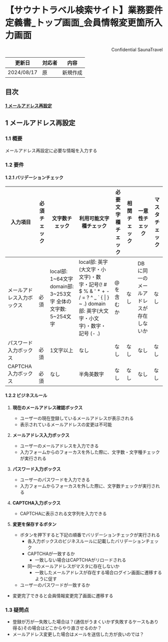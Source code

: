 # 【サウナトラベル検索サイト】業務要件定義書\_トップ画面\_会員情報変更箇所入力画面

<div style="text-align: right;">
Confidential SaunaTravel
</div>

|更新日|対応者|内容|
|-|-|-|
| 2024/08/17 | 原 | 新規作成 |


## 目次
#### [1 メールアドレス再設定](#anchor1)

<a id="anchor1"></a>

## 1 メールアドレス再設定

### 1.1 概要

メールアドレス再設定に必要な情報を入力する

### 1.2 要件

#### 1.2.1 バリデーションチェック

| 入力項目 | 必須チェック                   | 文字数チェック   | 利用可能文字種チェック| 必要文字種チェック | 相関チェック | 一意性チェック | マスタチェック |
| ------ | ------------------------------ | --------------- | ------- | ------- | ------- | ------- | ------- |
| メールアドレス入力ボックス  | 　必須   |  local部: 1~64文字 domain部: 3~253文字 全体の文字数: 5~254文字   | local部: 英字(大文字・小文字)・数字・記号(! # $ % & ' * + - / = ? ^ _ ` { \| } ~ .) domain部: 英字(大文字・小文字)・数字・記号 (- .)| @を含むか  | なし | DBに同一のメールアドレスが存在しないか | なし  |
| パスワード入力ボックス  | 　必須   | 1文字以上  | なし | なし | なし| なし | なし  |
| CAPTCHA入力ボックス  | 　必須   | なし  | 半角英数字 | なし | なし| なし | なし  |


#### 1.2.2 ビジネスルール

1. **現在のメールアドレス確認ボックス**
   - ユーザーの現在登録しているメールアドレスが表示される
   - 表示されているメールアドレスの変更は不可能

2. **メールアドレス入力ボックス**
   - ユーザーのメールアドレスを入力できる
   - 入力フォームからのフォーカスを外した際に、文字数・文字種チェックが実行される
   
3. **パスワード入力ボックス**
   - ユーザーのパスワードを入力できる
   - 入力フォームからフォーカスを外した際に、文字数チェックが実行される

4. **CAPTCHA入力ボックス**
   - CAPTCHAに表示される文字列を入力できる

5. **変更を保存するボタン**
   - ボタンを押下すると下記の順番でバリデーションチェックが実行される
     - 各入力ボックスのビジネスルールに記載したバリデーションチェック
     - CAPTCHAが一致するか
       - 一致しない場合はCAPTCHAがリロードされる
     - 同一のメールアドレスがマスタに存在しないか
       - 一致したメールアドレスが存在する場合ログイン画面に遷移するように促す
    - ユーザーのパスワードが一致するか
  - 変更完了できると会員情報変更完了画面に遷移する

 ### 1.3 疑問点

<a id="anchor1"></a>

- 登録が万が一失敗した場合は？(通信がうまくいかず失敗するケースもあり得る)その場合はどこからやり直させるのか？
- メールアドレス変更した場合はメールを送信した方が良いのでは？